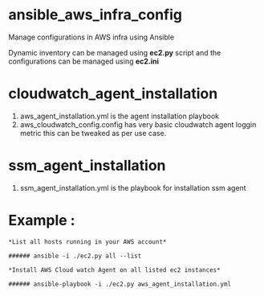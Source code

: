 # ansible_aws_infra_config
Manage configurations in AWS infra using Ansible

Dynamic inventory can be managed using __ec2.py__ script and the configurations can be managed using __ec2.ini__

# cloudwatch_agent_installation 

1. aws_agent_installation.yml is the agent installation playbook
2. aws_cloudwatch_config.config has very basic cloudwatch agent loggin metric this can be tweaked as per use case.

# ssm_agent_installation

1. ssm_agent_installation.yml is the playbook for installation  ssm agent

# Example : 

    *List all hosts running in your AWS account*

    ###### ansible -i ./ec2.py all --list  

    *Install AWS Cloud watch Agent on all listed ec2 instances*

    ###### ansible-playbook -i ./ec2.py aws_agent_installation.yml  
